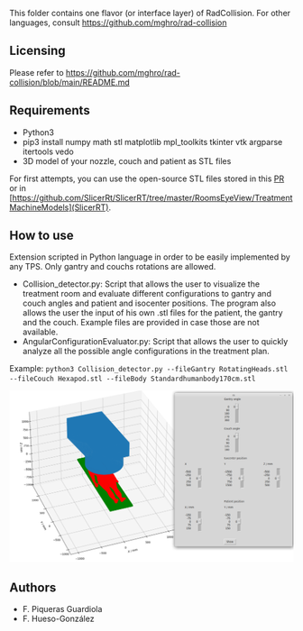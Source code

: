 [//]: # (RadCollision-Python)

This folder contains one flavor (or interface layer) of RadCollision. For other languages, consult https://github.com/mghro/rad-collision

Licensing
---------

Please refer to https://github.com/mghro/rad-collision/blob/main/README.md

Requirements
------------

- Python3
- pip3 install numpy math stl matplotlib mpl_toolkits tkinter vtk argparse itertools vedo
- 3D model of your nozzle, couch and patient as STL files

For first attempts, you can use the open-source STL files stored in this [PR](https://github.com/mghro/rad-collision/issues/21#issuecomment-1073840985) or in [https://github.com/SlicerRt/SlicerRT/tree/master/RoomsEyeView/TreatmentMachineModels](SlicerRT).


How to use
----------

Extension scripted in Python language in order to be easily implemented by any TPS. Only gantry and couchs rotations are allowed.

* Collision_detector.py: Script that allows the user to visualize the treatment room and evaluate different configurations to gantry and couch angles and patient and isocenter positions. The program also allows the user the input of his own .stl files  for the patient, the gantry and the couch. Example files are provided in case those are not available.
* AngularConfigurationEvaluator.py: Script that allows the user to quickly analyze all the possible angle configurations in the treatment plan.

Example: `python3 Collision_detector.py --fileGantry RotatingHeads.stl --fileCouch Hexapod.stl --fileBody Standardhumanbody170cm.stl`

[![screenshot](screenshot.png)](screenshot.png)

Authors
-------

- F. Piqueras Guardiola
- F. Hueso-González
